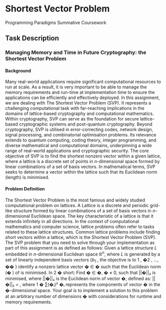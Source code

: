 # Shortest Vector Problem
Programming Paradigms Summative Coursework

## Task Description
### Managing Memory and Time in Future Cryptography: the Shortest Vector Problem

#### Background

Many real-world applications require significant computational resources to run at scale. As
a result, it is very important to be able to manage the memory requirements and run-time at
implementation time to ensure the applications can be efficiently and effectively deployed.
In this assignment, we are dealing with The Shortest Vector Problem (SVP). It represents a
challenging computational task with far-reaching implications in the domains of lattice-based
cryptography and computational mathematics. Within cryptography, SVP can serve as the
foundation for secure lattice-based cryptographic systems and post-quantum cryptography.
Beyond cryptography, SVP is utilised in error-correcting codes, network design, signal
processing, and combinatorial optimisation problems. Its relevance extends to quantum
computing, coding theory, integer programming, and diverse mathematical and
computational domains, underpinning a wide range of real-world applications and
cryptographic security.
The core objective of SVP is to find the shortest nonzero vector within a given lattice, where
a lattice is a discrete set of points in *n*-dimensional space formed by linear combinations of a
set of basis vectors. In mathematical terms, SVP seeks to determine a vector within the
lattice such that its Euclidean norm (length) is minimised.

#### Problem Definition

The Shortest Vector Problem is the most famous and widely studied computational problem
on lattices. A Lattice is a discrete and periodic grid-like structure formed by linear
combinations of a set of basis vectors in *n*-dimensional Euclidean space.
The key characteristic of a lattice is that it extends infinitely in all directions. In the context of
computational mathematics and computer science, lattice problems often refer to tasks
related to these lattice structures. Common lattice problems include finding short vectors
within a lattice, which is the Shortest Vector Problem (SVP).
The SVP problem that you need to solve through your implementation as part of this
assignment is as defined as follows:
Given a lattice structure *L* embedded in *n*-dimensional Euclidean space ℝ<sup>*n*</sup>, where *L* is generated by a set of linearly independent basis vectors {*b*<sub>1</sub> , the objective is to 1
, �2
, ..., ��
}
identify a nonzero lattice vector � ∈ � such that the Euclidean norm (� ) of is minimised. In
2
�
short:
Find � ∈ �, � ≠ 0, such that ||�||₂ is minimised,
where ||�||₂ is the Euclidean norm of vector �, defined as: ||�||₂ = , where
1
�
∑(�ᵢ)² �ᵢ
represents the components of vector � in the �-dimensional space.
Your goal is to implement a solution to this problem at an arbitrary number of dimensions �
with considerations for runtime and memory requirements.
